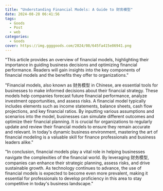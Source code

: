 ```yaml
---
title: "Understanding Financial Models: A Guide to 财务模型"
date: 2024-08-28 06:41:56
tags:
  - Goods
  - Post
  - web
categories:
  - Goods
cover: https://img.ggggoods.com/2024/08/645fa415e86941.png
---
```


"This article provides an overview of financial models, highlighting their importance in guiding business decisions and optimizing financial performance. Readers will gain insights into the key components of financial models and the benefits they offer to organizations."

"Financial models, also known as 财务模型 in Chinese, are essential tools for businesses to make informed decisions about their financial strategy. These models help companies forecast future financial performance, analyze investment opportunities, and assess risks. A financial model typically includes elements such as income statements, balance sheets, cash flow projections, and key financial ratios. By inputting various assumptions and scenarios into the model, businesses can simulate different outcomes and optimize their financial planning. It is crucial for organizations to regularly update and review their financial models to ensure they remain accurate and relevant. In today's dynamic business environment, mastering the art of financial modeling is a valuable skill for finance professionals and business leaders alike."

"In conclusion, financial models play a vital role in helping businesses navigate the complexities of the financial world. By leveraging 财务模型, companies can enhance their strategic planning, assess risks, and drive sustainable growth. As technology continues to advance, the use of financial models is expected to become even more prevalent, making it essential for professionals to develop proficiency in this area to stay competitive in today's business landscape."
